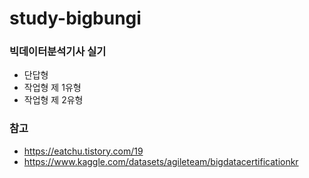 # study-bigbungi

### 빅데이터분석기사 실기
- 단답형
- 작업형 제 1유형
- 작업형 제 2유형

### 참고
- https://eatchu.tistory.com/19
- https://www.kaggle.com/datasets/agileteam/bigdatacertificationkr